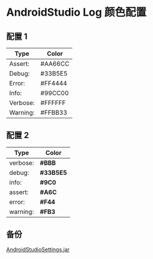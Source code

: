 # AndroidStudio Log 颜色配置

## 配置 1

| **Type** | **Color** |
| -------- | --------- |
| Assert:  | #AA66CC   |
| Debug:   | #33B5E5   |
| Error:   | #FF4444   |
| Info:    | #99CC00   |
| Verbose: | #FFFFFF   |
| Warning: | #FFBB33   |

## 配置 2

| Type     | Color       |
| -------- | ----------- |
| verbose: | **#BBB**    |
| debug:   | **#33B5E5** |
| info:    | **#9C0**    |
| assert:  | **#A6C**    |
| error:   | **#F44**    |
| warning: | **#FB3**    |

## 备份

[AndroidStudioSettings.jar](/download/AndroidStudioSettings.jar)